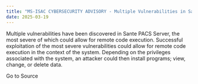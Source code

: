 ```yaml
---
title: "MS-ISAC CYBERSECURITY ADVISORY - Multiple Vulnerabilities in Sante PACS Server Could Allow for Remote Code Execution - PATCH NOW - TLP: CLEAR"
date: 2025-03-19
---
```


Multiple vulnerabilities have been discovered in Sante PACS Server, the most severe of which could allow for remote code execution. Successful exploitation of the most severe vulnerabilities could allow for remote code execution in the context of the system. Depending on the privileges associated with the system, an attacker could then install programs; view, change, or delete data. 

Go to Source
